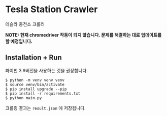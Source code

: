# Tesla Station Crawler

테슬라 충전소 크롤러

**NOTE: 현재 chromedriver 작동이 되지 않습니다. 문제를 해결하는 대로 업데이트를 할 예정입니다.**

## Installation + Run

파이썬 3.9버전을 사용하는 것을 권장합니다.

```shell
$ python -m venv venv venv
$ source venv/bin/activate
$ pip install upgrade --pip
$ pip install -r requirements.txt
$ python main.py
```

크롤링 결과는 ```result.json``` 에 저장됩니다.